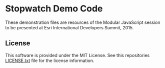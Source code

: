 # Stopwatch Demo Code
These demonstration files are resources of the Modular JavaScript session to be presented at Esri International Developers Summit, 2015.

## License

This software is provided under the MIT License. See this repositories [LICENSE.txt](https://github.com/BlakeStearman/stopwatch-devsummit-2015/edit/master/LICENSE.txt) file for the license information.
